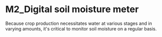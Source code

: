# M2_Digital soil moisture meter
Because crop production necessitates water at various stages and in varying amounts, it's critical to monitor soil moisture on a regular basis.
